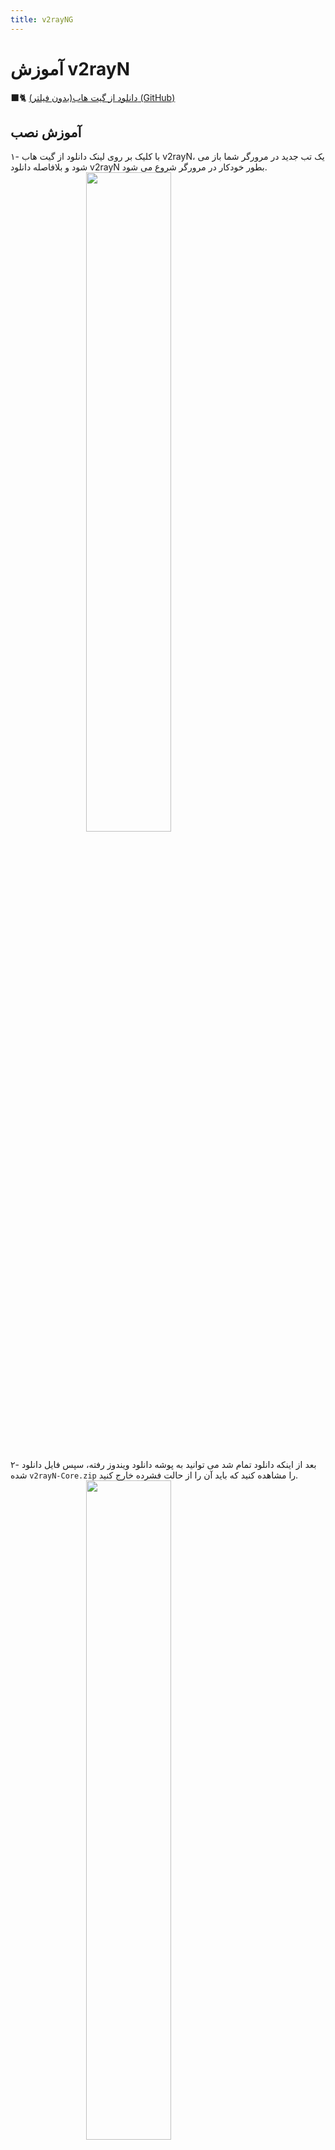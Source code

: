 ```yaml
---
title: v2rayNG
---
```


# آموزش v2rayN

🐈‍⬛️ [دانلود از گیت هاب(بدون فیلتر) (GitHub)](https://github.com/2dust/v2rayN/releases/download/6.45/v2rayN-With-Core.zip)

## آموزش نصب
۱- با کلیک بر روی لینک دانلود از گیت هاب v2rayN، یک تب جدید در مرورگر شما باز می شود و بلافاصله دانلود v2rayN بطور خودکار در مرورگر شروع می شود.
<img src="https://github.com/VPNHELP/vpnhelp.github.io/assets/129318294/adbdd201-8c4a-4137-8999-b1ccdea10417"
     style="display:block;float:none;margin-left:auto;margin-right:auto;width:52%">
<br>

۲- بعد از اینکه دانلود تمام شد می توانید به پوشه دانلود ویندوز رفته، سپس فایل دانلود شده ```v2rayN-Core.zip``` را مشاهده کنید که باید آن را از حالت فشرده خارج کنید.
<img src="https://github.com/VPNHELP/vpnhelp.github.io/assets/129318294/18ce0a4b-2e5b-4be0-a273-b21f20f40089"
     style="display:block;float:none;margin-left:auto;margin-right:auto;width:52%">
<br>
۳- وارد پوشه v2rayN-Core شوید و بر روی فایل اجرایی v2rayN.exe دوبار کلیک کنید تا برنامه v2rayN اجرا شود.
<img src="https://github.com/VPNHELP/vpnhelp.github.io/assets/129318294/0f99a220-6ae0-4f92-8e6f-475dd5310a6d"
     style="display:block;float:none;margin-left:auto;margin-right:auto;width:52%">
<br>
::: warning ⚠️ توجه کنید:
همانطور که در قسمت قبل گفتیم باید بر روی فایل v2rayN.exe کلیک کنید تا برنامه v2rayN اجرا شود. اگر با کلیک کردن بر روی فایل v2rayN.exe پنجره برنامه v2rayN برای شما ظاهر نشد، طبق تصویر پایین باید از منوی مخفی تسکبار بر روی ایکون v2rayN تا پنجره برنامه برای شما باز شود.
<img src="https://github.com/VPNHELP/vpnhelp.github.io/assets/129318294/b0a26727-8d37-448e-8742-9dece001f1f8"
     style="display:block;float:none;margin-left:auto;margin-right:auto;width:52%">
<br>
:::
۴- بعد از باز شدن با عکس زیر مواجه میشوید، زبان نرم افزار چینی است برای تغییر روی ایکون نمایش داده کلیک کنید و فارسی یا انگلیسی را انتخاب کنید.
<img src="https://github.com/VPNHELP/vpnhelp.github.io/assets/129318294/b0539f7f-0c67-4437-90be-6185e0b1f2ba"
     style="display:block;float:none;margin-left:auto;margin-right:auto;width:52%">
<br>

<img src="https://github.com/VPNHELP/vpnhelp.github.io/assets/129318294/1baaa811-dd16-4de7-821f-5b6abcb0d256"
     style="display:block;float:none;margin-left:auto;margin-right:auto;width:52%">
<br>



## اضافه کردن لینک اتصال (subscription)

۱- وارد ربات شوید و با استفاده از دکمه‌ی مدیریت سرویس لینک اتصال (subscription) خود را دریافت کنید. سپس لینک مورد نظر را کپی کنید.

۲- وارد برنامه v2rayN شوید و به Subscription group و Subscription group setting بروید و گزینه Add را انتخاب کنید.

<img src="https://github.com/VPNHELP/vpnhelp.github.io/assets/129318294/51899bab-edfc-49ef-b5ad-6c0ac4d08c5f"
     style="display:block;float:none;margin-left:auto;margin-right:auto;width:52%">
<br>

<img src="https://github.com/VPNHELP/vpnhelp.github.io/assets/129318294/3a53ac85-d7b4-4c91-8c62-f29fa2d8fb9c"
     style="display:block;float:none;margin-left:auto;margin-right:auto;width:52%">
<br>
<img src="https://github.com/VPNHELP/vpnhelp.github.io/assets/129318294/d0f56dc2-5cf1-4b14-b3ff-50c73e4cc9b7"
     style="display:block;float:none;margin-left:auto;margin-right:auto;width:52%">
<br>
۳- در پنجره‌ی باز شده، اطلاعات مورد نیاز را وارد کنید.
 برای قسمت Remarks نام دلخواه خود را وارد کنید، مثلا در اینجا ما ok را وارد کردیم.
برای قسمت URL لینکی که در مرحله‌ی ۱ از ربات دریافت کردید را وارد(Paste) کنید.

<img src="https://github.com/VPNHELP/vpnhelp.github.io/assets/129318294/8dd37ae4-012c-4a0f-ae94-ab154b1aa583"
     style="display:block;float:none;margin-left:auto;margin-right:auto;width:52%">
<br>
<img src="https://github.com/VPNHELP/vpnhelp.github.io/assets/129318294/d9b2d1b8-e10b-42e3-9686-8eb375e5aeba"
     style="display:block;float:none;margin-left:auto;margin-right:auto;width:52%">
<br>
سپس روی Confirm کلیک کنید.
<img src="https://github.com/VPNHELP/vpnhelp.github.io/assets/129318294/04d4b433-0867-43e4-bb44-93587261a068"
     style="display:block;float:none;margin-left:auto;margin-right:auto;width:52%">
<br>
۴- حال در صفحه‌ی اصلی برنامه‌ی v2rayN دوباره Subscription group را انتخاب کنید، سپس روی گزینه‌ی update subscription without proxy کلیک کنید.
<img src="https://github.com/VPNHELP/vpnhelp.github.io/assets/129318294/13e1607f-dc85-444a-b824-ccb18d47e0a4"
     style="display:block;float:none;margin-left:auto;margin-right:auto;width:52%">
<br>

۵- پس از مدتی سرورها به لیست برنامه اضافه میشوند، برای انتخاب سرور باید روی سرور مدنظر کلیک راست کنید و گزینه Set as active server را انتخاب کنید. 
<img src="https://github.com/VPNHELP/vpnhelp.github.io/assets/129318294/5d322b3b-9cdd-430e-91cb-800d1b757d22"
     style="display:block;float:none;margin-left:auto;margin-right:auto;width:52%">
<br>

۶- مطمئن شوید گزینه‌ی System proxy روی که در پایین صفحه‌ قرار دارد روی Set system proxy قرار دارد.
<img src="https://github.com/VPNHELP/vpnhelp.github.io/assets/129318294/a89bff94-652b-40a8-bc1e-46f0652a58fc"
     style="display:block;float:none;margin-left:auto;margin-right:auto;width:52%">
<br>


 اکنون می‌توانید از اینترنت آزاد استفاده کنید :)

::: warning ⚠️ توجه کنید:
۱- هنگام اضافه کردن لینک آپدیت، فیلترشکن روشنی نداشته باشید.

۲- تنظیمات ساعت و تاریخ حتما روی اتوماتیک باشد.
:::


## مرتب کردن سرور‌ها بر اساس پینگ

## آپدیت کردن لینک اتصال (subscription)

۱- در صفحه‌ی اصلی برنامه‌ی v2rayN دوباره Subscription group را انتخاب کنید، سپس روی گزینه‌ی update subscription without proxy کلیک کنید.
<img src="https://github.com/VPNHELP/vpnhelp.github.io/assets/129318294/13e1607f-dc85-444a-b824-ccb18d47e0a4"
     style="display:block;float:none;margin-left:auto;margin-right:auto;width:52%">
<br>

۲- پس از مدتی لیست سرور‌ها آپدیت می‌شود.

::: warning ⚠️ توجه کنید:

هنگام آپدیت کردن سرور ها، فیلترشکن روشنی نداشته باشید.
:::
